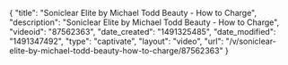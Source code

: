 {
    "title": "Soniclear Elite by Michael Todd Beauty - How to Charge",
    "description": "Soniclear Elite by Michael Todd Beauty - How to Charge",
    "videoid": "87562363",
    "date_created": "1491325485",
    "date_modified": "1491347492",
    "type": "captivate",
    "layout": "video",
    "url": "\/v\/soniclear-elite-by-michael-todd-beauty-how-to-charge\/87562363"
}